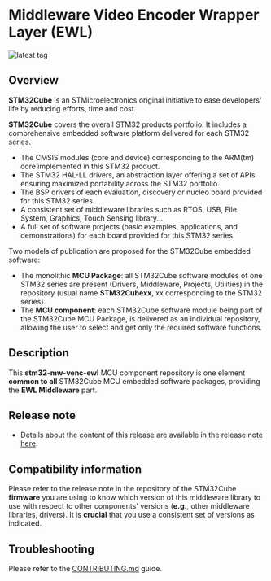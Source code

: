 # Middleware Video Encoder Wrapper Layer (EWL)

![latest tag](https://img.shields.io/github/v/tag/STMicroelectronics/stm32-mw-venc-ewl.svg?color=brightgreen)

## Overview

**STM32Cube** is an STMicroelectronics original initiative to ease developers' life by reducing efforts, time and cost.

**STM32Cube** covers the overall STM32 products portfolio. It includes a comprehensive embedded software platform delivered for each STM32 series.
   * The CMSIS modules (core and device) corresponding to the ARM(tm) core implemented in this STM32 product.
   * The STM32 HAL-LL drivers, an abstraction layer offering a set of APIs ensuring maximized portability across the STM32 portfolio.
   * The BSP drivers of each evaluation, discovery or nucleo board provided for this STM32 series.
   * A consistent set of middleware libraries such as RTOS, USB, File System, Graphics, Touch Sensing library...
   * A full set of software projects (basic examples, applications, and demonstrations) for each board provided for this STM32 series.

Two models of publication are proposed for the STM32Cube embedded software:
   * The monolithic **MCU Package**: all STM32Cube software modules of one STM32 series are present (Drivers, Middleware, Projects, Utilities) in the repository (usual name **STM32Cubexx**, xx corresponding to the STM32 series).
   * The **MCU component**: each STM32Cube software module being part of the STM32Cube MCU Package, is delivered as an individual repository, allowing the user to select and get only the required software functions.

## Description

This **stm32-mw-venc-ewl** MCU component repository is one element **common to all** STM32Cube MCU embedded software packages, providing the **EWL Middleware** part.

## Release note

* Details about the content of this release are available in the release note [here](https://htmlpreview.github.io/?https://github.com/STMicroelectronics/stm32-mw-venc-ewl/blob/main/Release_Notes.html).

## Compatibility information

Please refer to the release note in the repository of the STM32Cube **firmware** you are using to know which version of this middleware library to use with respect to other components' versions (**e.g.**, other middleware libraries, drivers). It is **crucial** that you use a consistent set of versions as indicated.

## Troubleshooting

Please refer to the [CONTRIBUTING.md](CONTRIBUTING.md) guide.
